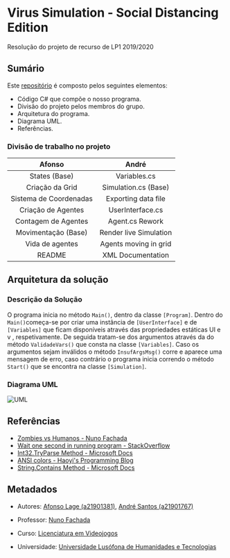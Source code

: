 
# Virus Simulation - Social Distancing Edition

Resolução do projeto de recurso de LP1 2019/2020

## Sumário

Este [repositório] é composto pelos seguintes elementos:

* Código C# que compõe o nosso programa.
* Divisão do projeto pelos membros do grupo.
* Arquitetura do programa.
* Diagrama UML.
* Referências.
  
### Divisão de trabalho no projeto

|Afonso                 |André                  |
|:---------------------:|:---------------------:|
|States (Base)          |Variables.cs           |
|Criação da Grid        |Simulation.cs (Base)   |
|Sistema de Coordenadas |Exporting data file    |
|Criação de Agentes     |UserInterface.cs       |
|Contagem de Agentes    |Agent.cs Rework        |
|Movimentação (Base)    |Render live Simulation |
|Vida de agentes        |Agents moving in grid  |
|README                 |XML Documentation      |

## Arquitetura da solução

### Descrição da Solução

O programa inicia no método ``Main()``, dentro da classe ``[Program]``. Dentro do
 ``Main()``começa-se por criar uma instância de ``[UserInterface]`` e de
 ``[Variables]`` que ficam disponíveis através das propriedades estáticas UI e v
 , respetivamente. De seguida tratam-se dos argumentos através da do método
 ``ValidadeVars()`` que consta na classe ``[Variables]``. Caso os argumentos
 sejam inválidos o método ``InsufArgsMsg()`` corre e aparece uma mensagem de
 erro, caso contrário o programa inicia correndo o método ``Start()`` que se
 encontra na classe ``[Simulation]``.  

### Diagrama UML

![UML](UML.png "UML")

## Referências

* [Zombies vs Humanos - Nuno Fachada]
* [Wait one second in running program - StackOverflow]
* [Int32.TryParse Method - Microsoft Docs]
* [ANSI colors - Haoyi's Programming Blog]
* [String.Contains Method - Microsoft Docs]

## Metadados

* Autores: [Afonso Lage (a21901381)], [André Santos (a21901767)]

* Professor: [Nuno Fachada]

* Curso: [Licenciatura em Videojogos]

* Universidade: [Universidade Lusófona de Humanidades e Tecnologias][ULHT]

[Program]: https://github.com/AfonsoLage-boop/LP-Recurso/blob/master/VirusSim/Program.cs
[UserInterface]: https://github.com/AfonsoLage-boop/LP-Recurso/blob/master/VirusSim/UserInterface.cs
[Variables]: https://github.com/AfonsoLage-boop/LP-Recurso/blob/master/VirusSim/Variables.cs
[Simulation]: https://github.com/AfonsoLage-boop/LP-Recurso/blob/master/VirusSim/Simulation.cs
[Agent]:https://github.com/AfonsoLage-boop/LP-Recurso/blob/master/VirusSim/Agent.cs
[Coords]:https://github.com/AfonsoLage-boop/LP-Recurso/blob/master/VirusSim/Coords.cs
[Grid]:https://github.com/AfonsoLage-boop/LP-Recurso/blob/master/VirusSim/Grid.cs
[State]:https://github.com/AfonsoLage-boop/LP-Recurso/blob/master/VirusSim/State.cs
[repositório]: https://github.com/AfonsoLage-boop/LP-Recurso
[Zombies vs Humanos - Nuno Fachada]:https://github.com/VideojogosLusofona/lp1_2018_p2_solucao
[Wait one second in running program - StackOverflow]:https://stackoverflow.com/questions/10458118/wait-one-second-in-running-program
[Int32.TryParse Method - Microsoft docs]:https://docs.microsoft.com/en-us/dotnet/api/system.int32.tryparse?view=netcore-3.1
[ANSI colors - Haoyi's Programming Blog]:https://www.lihaoyi.com/post/BuildyourownCommandLinewithANSIescapecodes.html#decorations
[String.Contains Method - Microsoft docs]:https://docs.microsoft.com/pt-br/dotnet/api/system.string.contains?view=netcore-3.1
[Afonso Lage (a21901381)]:https://github.com/AfonsoLage-boop
[André Santos (a21901767)]:https://github.com/andrepucas
[Nuno Fachada]:https://github.com/fakenmc
[Licenciatura em Videojogos]:https://www.ulusofona.pt/licenciatura/videojogos
[ULHT]:https://www.ulusofona.pt/
